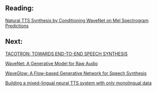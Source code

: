﻿## Reading:
[Natural TTS Synthesis by Conditioning WaveNet on Mel Spectrogram Predictions][1]

## Next:
[TACOTRON: TOWARDS END-TO-END SPEECH SYNTHESIS][2]

[WaveNet: A Generative Model for Raw Audio][3]

[WaveGlow: A Flow-based Generative Network for Speech Synthesis][4]

[Building a mixed-lingual neural TTS system with only monolingual data][5]


  [1]: https://arxiv.org/abs/1712.05884
  [2]: https://arxiv.org/pdf/1703.10135.pdf
  [3]: https://arxiv.org/abs/1609.03499
  [4]: https://arxiv.org/abs/1811.00002
  [5]: https://arxiv.org/abs/1904.06063